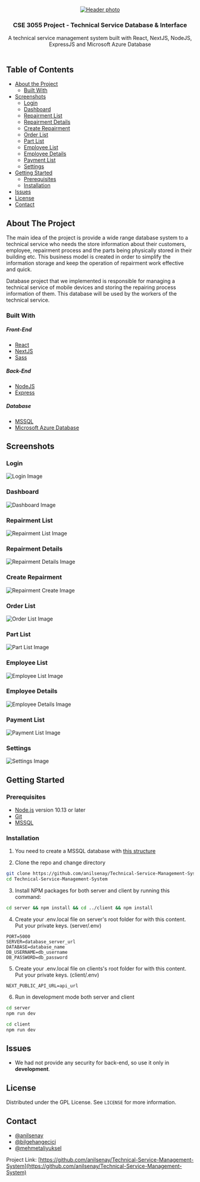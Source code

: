 
<br />
<p align="center">
  <a href="https://github.com/anilsenay/Technical-Service-Management-System">
    <img src="https://i.ibb.co/FK6rBtB/Ekran-G-r-nt-s-18.png" alt="Header photo" >
  </a>

  <h3 align="center">CSE 3055 Project - Technical Service Database & Interface</h3>

  <p align="center">
    A technical service management system built with React, NextJS, NodeJS, ExpressJS and Microsoft Azure Database 
    <br />
    <br />
  </p>
</p>

<!-- TABLE OF CONTENTS -->

## Table of Contents

- [About the Project](#about-the-project)
  - [Built With](#built-with)
- [Screenshots](#screenshots)
  - [Login](#login)
  - [Dashboard](#dashboard)
  - [Repairment List](#repairment-list)
  - [Repairment Details](#repairment-details)
  - [Create Repairment](#create-repairment)
  - [Order List](#order-list)
  - [Part List](#part-list)
  - [Employee List](#employee-list)
  - [Employee Details](#employee-details)
  - [Payment List](#payment-list)
  - [Settings](#settings)
- [Getting Started](#getting-started)
  - [Prerequisites](#prerequisites)
  - [Installation](#installation)
- [Issues](#issues)
- [License](#license)
- [Contact](#contact)

<!-- ABOUT THE PROJECT -->

## About The Project

The main idea of the project is provide a wide range database system to a technical service who needs the store information about their customers, employee, repairment process and the parts being physically stored in their building etc. This business model is created in order to simplify the information storage and keep the operation of repairment work effective and quick. 

Database project that we implemented is responsible for managing a technical service of mobile devices and storing the repairing process information of them. This database will be used by the workers of the technical service.

### Built With
##### Front-End
- [React](https://reactjs.org)
- [NextJS](https://nextjs.org/)
- [Sass](https://sass-lang.com/)
##### Back-End
- [NodeJS](https://nodejs.org/)
- [Express](https://expressjs.com/)
##### Database
- [MSSQL](https://www.microsoft.com/tr-tr/sql-server/sql-server-2019)
- [Microsoft Azure Database](https://azure.microsoft.com/en-us/services/sql-database/)
<!-- Screens -->

## Screenshots

### Login

![Login Image](https://i.ibb.co/RQ2L21m/Ekran-G-r-nt-s-16.png)

### Dashboard

![Dashboard Image](https://i.ibb.co/FK6rBtB/Ekran-G-r-nt-s-18.png)

### Repairment List

![Repairment List Image](https://i.ibb.co/PTzwWGY/Ekran-G-r-nt-s-24.png)

### Repairment Details
![Repairment Details Image](https://i.ibb.co/kBVRJwz/Ekran-G-r-nt-s-21.png)

### Create Repairment 
![Repairment Create Image](https://i.ibb.co/vxSyTGS/Ekran-G-r-nt-s-19.png)

### Order List
![Order List Image](https://i.ibb.co/V22V8CR/Ekran-G-r-nt-s-25.png)

### Part List
![Part List Image](https://i.ibb.co/98nv3y0/Ekran-G-r-nt-s-32.png)

### Employee List
![Employee List Image](https://i.ibb.co/VSPxqry/Ekran-G-r-nt-s-22.png)

### Employee Details
![Employee Details Image](https://i.ibb.co/5hWmnqx/Ekran-G-r-nt-s-23.png)

### Payment List
![Payment List Image](https://i.ibb.co/YDXFSY0/Ekran-G-r-nt-s-35.png)

### Settings
![Settings Image](https://i.ibb.co/WFS0Z4T/Ekran-G-r-nt-s-27.png)
<!-- GETTING STARTED -->

## Getting Started

### Prerequisites

- [Node.js](https://nodejs.org/en/) version 10.13 or later
- [Git](https://git-scm.com/) 
- [MSSQL](https://www.microsoft.com/tr-tr/sql-server/sql-server-2019)
### Installation

1. You need to create a MSSQL database with [this structure](https://i.ibb.co/bPxjY3p/db-diagram.png)

2. Clone the repo and change directory

```sh
git clone https://github.com/anilsenay/Technical-Service-Management-System.git
cd Technical-Service-Management-System
```

3. Install NPM packages for both server and client by running this command:

```sh
cd server && npm install && cd ../client && npm install
```

4. Create your .env.local file on server's root folder for with this content. Put your private keys. (server/.env)

```
PORT=5000
SERVER=database_server_url
DATABASE=database_name
DB_USERNAME=db_username
DB_PASSWORD=db_password
```

5. Create your .env.local file on clients's root folder for with this content. Put your private keys. (client/.env)

```
NEXT_PUBLIC_API_URL=api_url
```

6. Run in development mode both server and client

```sh
cd server
npm run dev
```
```sh
cd client
npm run dev
```
<!-- Issues / Future plans -->

## Issues

- We had not provide any security for back-end, so use it only in **development**.

<!-- LICENSE -->

## License

Distributed under the GPL License. See `LICENSE` for more information.

<!-- CONTACT -->

## Contact

- [@anilsenay](https://github.com/anilsenay)
- [@bilgehangecici](https://github.com/bilgehangecici)
- [@mehmetaliyuksel](https://github.com/mehmetaliyuksel)

Project Link: [https://github.com/anilsenay/Technical-Service-Management-System](https://github.com/anilsenay/Technical-Service-Management-System)
